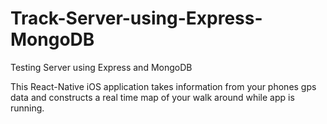 # Track-Server-using-Express-MongoDB
Testing Server using Express and MongoDB

This React-Native iOS application takes information from your phones gps data and constructs a real time map of your walk around while app is running. 
